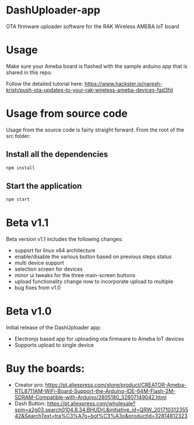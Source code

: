 # DashUploader-app
OTA firmware uploader software for the RAK Wireless AMEBA IoT board

# Usage
Make sure your Ameba board is flashed with the sample arduino app that is shared in this repo.

Follow the detailed tutorial here:
https://www.hackster.io/naresh-krish/push-ota-updates-to-your-rak-wireless-ameba-devices-fad3fd

# Usage from source code
Usage from the source code is fairly straight forward. From the root of the src folder:

## Install all the dependencies
```javascript 
npm install
```

## Start the application
```javascript 
npm start
```
# Beta v1.1
Beta version v1.1 includes the following changes:
* support for linux x64 architecture
* enable/disable the various button based on previous steps status
* multi device support
* selection screen for devices
* minor ui tweaks for the three main-screen buttons
* upload functionality change now to incorporate upload to multiple
* bug fixes from v1.0


# Beta v1.0
Initial release of the DashUploader app:
* Electronjs based app for uploading ota firmware to Ameba IoT devices
* Supports upload to single device

# Buy the boards:
* Creator pro: https://pt.aliexpress.com/store/product/CREATOR-Ameba-RTL8711AM-WiFi-Board-Support-the-Arduino-IDE-64M-Flash-2M-SDRAM-Compatible-with-Arduino/2805180_32807149042.html
* Dash Button: https://pt.aliexpress.com/wholesale?spm=a2g03.search0104.8.34.BHUDrL&initiative_id=QRW_20171031235542&SearchText=tra%C3%A7o+bot%C3%A3o&productId=32814812323
